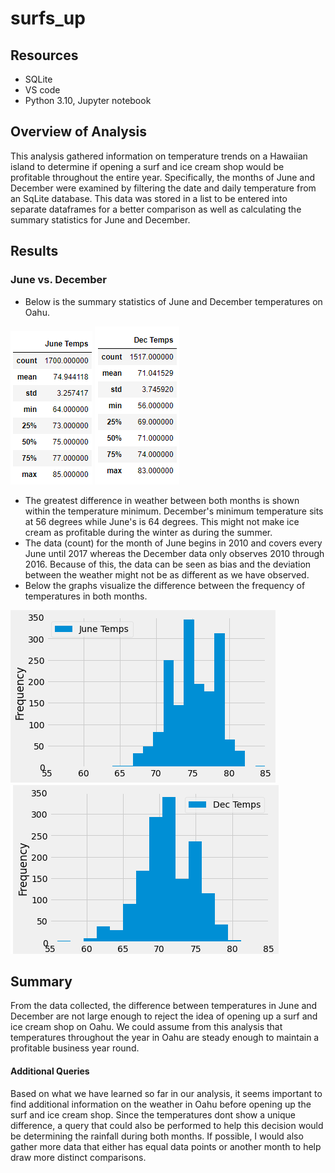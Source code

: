 # surfs_up
## Resources
- SQLite
- VS code
- Python 3.10, Jupyter notebook

## Overview of Analysis

This analysis gathered information on temperature trends on a Hawaiian island to determine if opening a surf and ice cream shop would be profitable throughout the entire year. Specifically, the months of June and December were examined by filtering the date and daily temperature from an SqLite database. This data was stored in a list to be entered into separate dataframes for a better comparison as well as calculating the summary statistics for June and December.

## Results
### June vs. December
- Below is the summary statistics of June and December temperatures on Oahu.

![june temps](https://github.com/rhiandoy/surfs_up/blob/42ace12c1a3a067371e839177adcbd3e558f752e/junetemps.png)
![dec temps](https://github.com/rhiandoy/surfs_up/blob/42ace12c1a3a067371e839177adcbd3e558f752e/dectemps.png)
- The greatest difference in weather between both months is shown within the temperature minimum. December's minimum temperature sits at 56 degrees while June's is 64 degrees. This might not make ice cream as profitable during the winter as during the summer.
- The data (count) for the month of June begins in 2010 and covers every June until 2017 whereas the December data only observes 2010 through 2016. Because of this, the data can be seen as bias and the deviation between the weather might not be as different as we have observed. 
- Below the graphs visualize the difference between the frequency of temperatures in both months. 

![june graph](https://github.com/rhiandoy/surfs_up/blob/7742007a457d7351625fc999935d409995957f8a/june_graph.png)
![dec graph](https://github.com/rhiandoy/surfs_up/blob/7742007a457d7351625fc999935d409995957f8a/dec_graph.png)

## Summary

From the data collected, the difference between temperatures in June and December are not large enough to reject the idea of opening up a surf and ice cream shop on Oahu. We could assume from this analysis that temperatures throughout the year in Oahu are steady enough to maintain a profitable business year round.

#### Additional Queries
Based on what we have learned so far in our analysis, it seems important to find additional information on the weather in Oahu before opening up the surf and ice cream shop. Since the temperatures dont show a unique difference, a query that could also be performed to help this decision would be determining the rainfall during both months. If possible, I would also gather more data that either has equal data points or another month to help draw more distinct comparisons.
